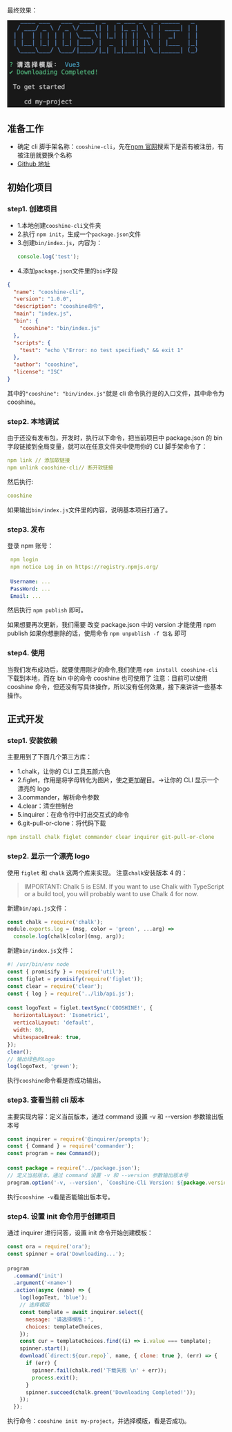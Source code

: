 最终效果：

![](./img/custom-cli-success.png)

## 准备工作

- 确定 cli 脚手架名称：`cooshine-cli`，先在[npm 官网](https://www.npmjs.com/)搜索下是否有被注册，有被注册就要换个名称
- [Github 地址](https://github.com/aojiaodemeng/cooshine-cli)

## 初始化项目

### step1. 创建项目

- 1.本地创建`cooshine-cli`文件夹
- 2.执行 `npm init`，生成一个`package.json`文件
- 3.创建`bin/index.js`，内容为：
  ```js
  console.log('test');
  ```
- 4.添加`package.json`文件里的`bin`字段

```json
{
  "name": "cooshine-cli",
  "version": "1.0.0",
  "description": "cooshine命令",
  "main": "index.js",
  "bin": {
    "cooshine": "bin/index.js"
  },
  "scripts": {
    "test": "echo \"Error: no test specified\" && exit 1"
  },
  "author": "cooshine",
  "license": "ISC"
}
```

其中的`"cooshine": "bin/index.js"`就是 cli 命令执行是的入口文件，其中命令为 cooshine。

### step2. 本地调试

由于还没有发布包，开发时，执行以下命令，把当前项目中 package.json 的 bin 字段链接到全局变量，就可以在任意文件夹中使用你的 CLI 脚手架命令了：

```yaml
npm link // 添加软链接
npm unlink cooshine-cli// 断开软链接
```

然后执行:

```yaml
cooshine
```

如果输出`bin/index.js`文件里的内容，说明基本项目打通了。

### step3. 发布

登录 npm 账号：

```yaml
 npm login
 npm notice Log in on https://registry.npmjs.org/

 Username: ...
 PassWord: ...
 Email: ...
```

然后执行 `npm publish` 即可。

如果想要再次更新，我们需要 改变 package.json 中的 version 才能使用 npm publish
如果你想删除的话，使用命令 `npm unpublish -f 包名` 即可

### step4. 使用

当我们发布成功后，就要使用刚才的命令,我们使用 `npm install cooshine-cli` 下载到本地，而在 bin 中的命令 cooshine 也可使用了
注意：目前可以使用 cooshine 命令，但还没有写具体操作，所以没有任何效果，接下来讲讲一些基本操作。

## 正式开发

### step1. 安装依赖

主要用到了下面几个第三方库：

- 1.chalk，让你的 CLI 工具五颜六色
- 2.figlet，作用是将字母转化为图片，使之更加醒目。->让你的 CLI 显示一个漂亮的 logo
- 3.commander，解析命令参数
- 4.clear：清空控制台
- 5.inquirer：在命令行中打出交互式的命令
- 6.git-pull-or-clone：将代码下载

```yaml
npm install chalk figlet commander clear inquirer git-pull-or-clone
```

### step2. 显示一个漂亮 logo

使用 `figlet` 和 `chalk` 这两个库来实现。
注意`chalk`安装版本 4 的：

> IMPORTANT: Chalk 5 is ESM. If you want to use Chalk with TypeScript or a build tool, you will probably want to use Chalk 4 for now.

新建`bin/api.js`文件：

```js
const chalk = require('chalk');
module.exports.log = (msg, color = 'green', ...arg) =>
  console.log(chalk[color](msg, arg));
```

新建`bin/index.js`文件：

```js
#! /usr/bin/env node
const { promisify } = require('util');
const figlet = promisify(require('figlet'));
const clear = require('clear');
const { log } = require('../lib/api.js');

const logoText = figlet.textSync('COOSHINE!', {
  horizontalLayout: 'Isometric1',
  verticalLayout: 'default',
  width: 80,
  whitespaceBreak: true,
});
clear();
// 输出绿色的Logo
log(logoText, 'green');
```

执行`cooshine`命令看是否成功输出。

### step3. 查看当前 cli 版本

主要实现内容：定义当前版本，通过 command 设置 -v 和 --version 参数输出版本号

```js
const inquirer = require('@inquirer/prompts');
const { Command } = require('commander');
const program = new Command();

const package = require('../package.json');
// 定义当前版本，通过 command 设置 -v 和 --version 参数输出版本号
program.option('-v, --version', `Cooshine-Cli Version: ${package.version}`);
```

执行`cooshine -v`看是否能输出版本号。

### step4. 设置 init 命令用于创建项目

通过 inquirer 进行问答，设置 init 命令开始创建模板：

```js
const ora = require('ora');
const spinner = ora('Downloading...');

program
  .command('init')
  .argument('<name>')
  .action(async (name) => {
    log(logoText, 'blue');
    // 选择模版
    const template = await inquirer.select({
      message: '请选择模版：',
      choices: templateChoices,
    });
    const cur = templateChoices.find((i) => i.value === template);
    spinner.start();
    download(`direct:${cur.repo}`, name, { clone: true }, (err) => {
      if (err) {
        spinner.fail(chalk.red('下载失败 \n' + err));
        process.exit();
      }
      spinner.succeed(chalk.green('Downloading Completed!'));
    });
  });
```

执行命令：`cooshine init my-project`，并选择模版，看是否成功。
